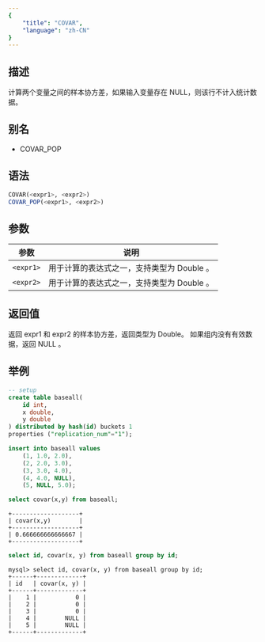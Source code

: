```yaml
---
{
    "title": "COVAR",
    "language": "zh-CN"
}
---
```


## 描述

计算两个变量之间的样本协方差，如果输入变量存在 NULL，则该行不计入统计数据。


## 别名

- COVAR_POP

## 语法

```sql
COVAR(<expr1>, <expr2>)
COVAR_POP(<expr1>, <expr2>)
```

## 参数

| 参数 | 说明 |
| -- | -- |
| `<expr1>` | 用于计算的表达式之一，支持类型为 Double 。 |
| `<expr2>` | 用于计算的表达式之一，支持类型为 Double 。 |

## 返回值

返回 expr1 和 expr2 的样本协方差，返回类型为 Double。
如果组内没有有效数据，返回 NULL 。

## 举例

```sql
-- setup
create table baseall(
    id int,
    x double,
    y double
) distributed by hash(id) buckets 1
properties ("replication_num"="1");

insert into baseall values
    (1, 1.0, 2.0),
    (2, 2.0, 3.0),
    (3, 3.0, 4.0),
    (4, 4.0, NULL),
    (5, NULL, 5.0);
```

```sql
select covar(x,y) from baseall;
```

```text
+-------------------+
| covar(x,y)        |
+-------------------+
| 0.666666666666667 |
+-------------------+
```

```sql
select id, covar(x, y) from baseall group by id;
```

```text
mysql> select id, covar(x, y) from baseall group by id;
+------+-------------+
| id   | covar(x, y) |
+------+-------------+
|    1 |           0 |
|    2 |           0 |
|    3 |           0 |
|    4 |        NULL |
|    5 |        NULL |
+------+-------------+
```
